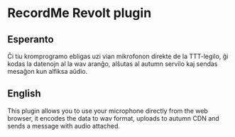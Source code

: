 # RecordMe Revolt plugin
## Esperanto
Ĉi tiu kromprogramo ebligas uzi vian mikrofonon direkte de la TTT-legilo, ĝi kodas la datenojn al la wav aranĝo, alŝutas al autumn servilo kaj sendas mesaĝon kun alfiksa aŭdio.

## English
This plugin allows you to use your microphone directly from the web browser, it encodes the data to wav format, uploads to autumn CDN and sends a message with audio attached.
